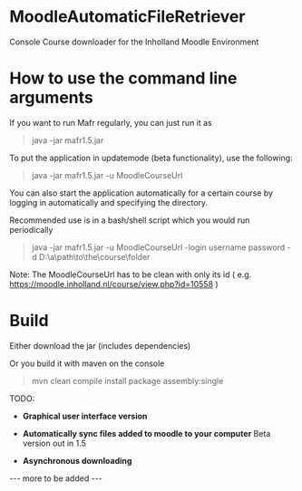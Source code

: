 # MoodleAutomaticFileRetriever
Console Course downloader for the Inholland Moodle  Environment 

# How to use the command line arguments
If you want to run Mafr regularly, you can just run it as

>java -jar mafr1.5.jar

To put the application in updatemode (beta functionality), use the following:

>java -jar mafr1.5.jar -u MoodleCourseUrl

You can also start the application automatically for a certain course by logging in automatically and specifying the directory. 

Recommended use is in a bash/shell script which you would run periodically

>java -jar mafr1.5.jar -u MoodleCourseUrl -login username password -d D:\a\path\to\the\course\folder

Note: The MoodleCourseUrl has to be clean with only its id ( e.g. https://moodle.inholland.nl/course/view.php?id=10558 )

# Build
Either download the jar (includes dependencies)

Or you build it with maven on the console

> mvn clean compile install package assembly:single



TODO:

- **Graphical user interface version**

- **Automatically sync files added to moodle to your computer**
    Beta version out in 1.5

- **Asynchronous downloading**

--- more to be added ---
